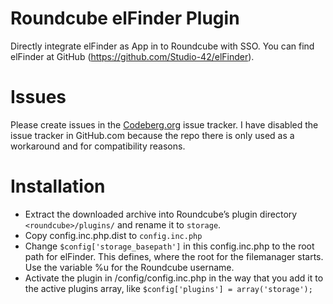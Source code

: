 # Roundcube elFinder Plugin
Directly integrate elFinder as App in to Roundcube with SSO. You can find elFinder at GitHub (https://github.com/Studio-42/elFinder). 

# Issues
Please create issues in the [Codeberg.org](https://codeberg.org/Offerel/roundcube_storage/issues) issue tracker. I have disabled the issue tracker in GitHub.com because the repo there is only used as a workaround and for compatibility reasons.

# Installation
- Extract the downloaded archive into Roundcube’s plugin directory `<roundcube>/plugins/` and rename it to `storage`.
- Copy config.inc.php.dist to `config.inc.php`
- Change `$config['storage_basepath']` in this config.inc.php to the root path for elFinder. This defines, where the root for the filemanager starts. Use the variable %u for the Roundcube username.
- Activate the plugin in /config/config.inc.php in the way that you add it to the active plugins array, like `$config['plugins'] = array('storage');`
